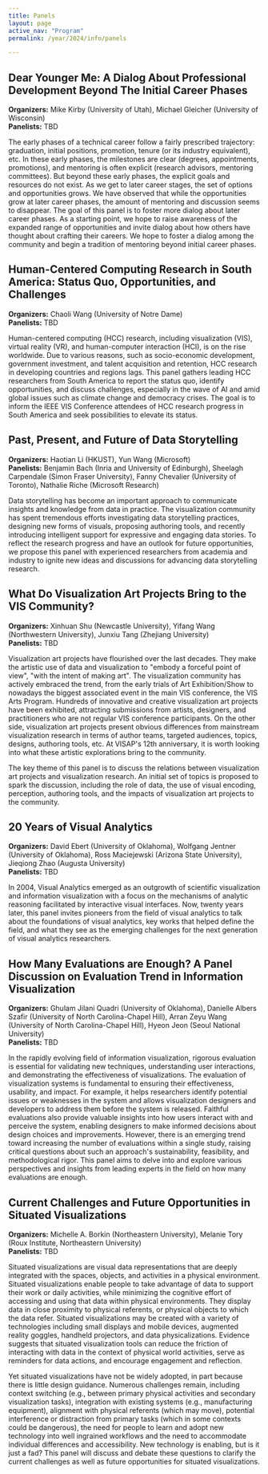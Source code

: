 ```yaml
---
title: Panels
layout: page
active_nav: "Program"
permalink: /year/2024/info/panels

---
```


## <a name="panel-kirby">Dear Younger Me: A Dialog About Professional Development Beyond The Initial Career Phases</a>

<!-- When: Wednesday, October 25, 2023 3:45 PM-5:00 PM AEDT (UTC+11)<br/> -->
<!-- Location: Room 101+102 -->

<!-- **Organizers:** Carolina Nobre (University of Toronto), Cindy Xiong (University of Massachusetts), Joshua A Levine (University of Arizona), Emily Wall (Emory University), Dominik Moritz (Carnegie Mellon University), Evanthia Dimara (Utrecht University)
<br>**Panelists:** Leni Yang (Hong Kong University of Science and Technology), Cindy Xiong (University of Massachusetts Amherst), Dominik Moritz (Carnegie Mellon University), Joshua A Levine (University of Arizona), Evanthia Dimara (Utrecht University) -->
**Organizers:** Mike Kirby (University of Utah), Michael Gleicher (University of Wisconsin)<br>
**Panelists:** TBD

<!-- <br>[Video Preview](TBD) -->

The early phases of a technical career follow a fairly prescribed trajectory: graduation, initial positions, promotion, tenure (or its industry equivalent), etc. In these early phases, the milestones are clear (degrees, appointments, promotions), and mentoring is often explicit (research advisors, mentoring committees). But beyond these early phases, the explicit goals and resources do not exist. As we get to later career stages, the set of options and opportunities grows. We have observed that while the opportunities grow at later career phases, the amount of mentoring and discussion seems to disappear. The goal of this panel is to foster more dialog about later career phases. As a starting point, we hope to raise awareness of the expanded range of opportunities and invite dialog about how others have thought about crafting their careers. We hope to foster a dialog among the community and begin a tradition of mentoring beyond initial career phases.

## <a name="panel-wang">Human-Centered Computing Research in South America: Status Quo, Opportunities, and Challenges</a>

<!-- When: Wednesday, October 25, 2023 10:45 AM-12:00 PM AEDT (UTC+11)<br/>
Location: Room 101+102 -->

**Organizers:** Chaoli Wang (University of Notre Dame)
<br>**Panelists:** TBD

Human-centered computing (HCC) research, including visualization (VIS), virtual reality (VR), and human-computer interaction (HCI), is on the rise worldwide. Due to various reasons, such as socio-economic development, government investment, and talent acquisition and retention, HCC research in developing countries and regions lags. This panel gathers leading HCC researchers from South America to report the status quo, identify opportunities, and discuss challenges, especially in the wave of AI and amid global issues such as climate change and democracy crises. The goal is to inform the IEEE VIS Conference attendees of HCC research progress in South America and seek possibilities to elevate its status.

## <a name="panel-li">Past, Present, and Future of Data Storytelling</a>

<!-- When: Thursday, October 26, 2023 3:45 PM-5:00 PM AEDT (UTC+11)<br/>
Location: Room 101+102 -->


**Organizers:** Haotian Li (HKUST), Yun Wang (Microsoft)
<br>**Panelists:** Benjamin Bach (Inria and University of Edinburgh), Sheelagh Carpendale (Simon Fraser University), Fanny Chevalier (University of Toronto), Nathalie Riche (Microsoft Research)

Data storytelling has become an important approach to communicate insights and knowledge from data in practice. The visualization community has spent tremendous efforts investigating data storytelling practices, designing new forms of visuals, proposing authoring tools, and recently introducing intelligent support for expressive and engaging data stories. To reflect the research progress and have an outlook for future opportunities, we propose this panel with experienced researchers from academia and industry to ignite new ideas and discussions for advancing data storytelling research.

## <a name="panel-shu">What Do Visualization Art Projects Bring to the VIS Community?</a>

<!-- When: Wednesday, October 25, 2023 10:45 AM-12:00 PM AEDT (UTC+11)<br/>
Location: Room 101+102 -->

**Organizers:** Xinhuan Shu (Newcastle University), Yifang Wang (Northwestern University), Junxiu Tang (Zhejiang University)
<br>**Panelists:** TBD

Visualization art projects have flourished over the last decades. They make the artistic use of data and visualization to "embody a forceful point of view", "with the intent of making art". The visualization community has actively embraced the trend, from the early trials of Art Exhibition/Show to nowadays the biggest associated event in the main VIS conference, the VIS Arts Program. Hundreds of innovative and creative visualization art projects have been exhibited, attracting submissions from artists, designers, and practitioners who are not regular VIS conference participants. On the other side, visualization art projects present obvious differences from mainstream visualization research in terms of author teams, targeted audiences, topics, designs, authoring tools, etc. At VISAP's 12th anniversary, it is worth looking into what these artistic explorations bring to the community.

The key theme of this panel is to discuss the relations between visualization art projects and visualization research. An initial set of topics is proposed to spark the discussion, including the role of data, the use of visual encoding, perception, authoring tools, and the impacts of visualization art projects to the community.

## <a name="panel-ebert">20 Years of Visual Analytics</a>

<!-- When: Thursday, October 26, 2023 3:45 PM-5:00 PM AEDT (UTC+11)<br/>
Location: Room 101+102 -->


**Organizers:** David Ebert (University of Oklahoma), Wolfgang Jentner (University of Oklahoma), Ross Maciejewski (Arizona State University), Jieqiong Zhao (Augusta University)
<br>**Panelists:** TBD

In 2004, Visual Analytics emerged as an outgrowth of scientific visualization and information visualization with a focus on the mechanisms of analytic reasoning facilitated by interactive visual interfaces. Now, twenty years later, this panel invites pioneers from the field of visual analytics to talk about the foundations of visual analytics, key works that helped define the field, and what they see as the emerging challenges for the next generation of visual analytics researchers.

## <a name="panel-quadri">How Many Evaluations are Enough? A Panel Discussion on Evaluation Trend in Information Visualization</a>

<!-- When: Wednesday, October 25, 2023 10:45 AM-12:00 PM AEDT (UTC+11)<br/>
Location: Room 101+102 -->

**Organizers:** Ghulam Jilani Quadri (University of Oklahoma), Danielle Albers Szafir (University of North Carolina-Chapel Hill), Arran Zeyu Wang (University of North Carolina-Chapel Hill), Hyeon Jeon (Seoul National University)
<br>**Panelists:** TBD

In the rapidly evolving field of information visualization, rigorous evaluation is essential for validating new techniques, understanding user interactions, and demonstrating the effectiveness of visualizations. The evaluation of visualization systems is fundamental to ensuring their effectiveness, usability, and impact. For example, it helps researchers identify potential issues or weaknesses in the system and allows visualization designers and developers to address them before the system is released.
Faithful evaluations also provide valuable insights into how users interact with and perceive the system, enabling designers to make informed decisions about design choices and improvements. However, there is an emerging trend toward increasing the number of evaluations within a single study, raising critical questions about such an approach's sustainability, feasibility, and methodological rigor. This panel aims to delve into and explore various perspectives and insights from leading experts in the field on how many evaluations are enough.

## <a name="panel-borkin">Current Challenges and Future Opportunities in Situated Visualizations</a>

<!-- When: Thursday, October 26, 2023 3:45 PM-5:00 PM AEDT (UTC+11)<br/>
Location: Room 101+102 -->


**Organizers:** Michelle A. Borkin (Northeastern University), Melanie Tory (Roux Institute, Northeastern University)
<br>**Panelists:** TBD

Situated visualizations are visual data representations that are deeply integrated with the spaces, objects, and activities in a physical environment. Situated visualizations enable people to take advantage of data to support their work or daily activities, while minimizing the cognitive effort of accessing and using that data within physical environments. They display data in close proximity to physical referents, or physical objects to which the data refer. Situated visualizations may be created with a variety of technologies including small displays and mobile devices, augmented reality goggles, handheld projectors, and data physicalizations. Evidence suggests that situated visualization tools can reduce the friction of interacting with data in the context of physical world activities, serve as reminders for data actions, and encourage engagement and reflection.

Yet situated visualizations have not be widely adopted, in part because there is little design guidance. Numerous challenges remain, including context switching (e.g., between primary physical activities and secondary visualization tasks), integration with existing systems (e.g., manufacturing equipment), alignment with physical referents (which may move), potential interference or distraction from primary tasks (which in some contexts could be dangerous), the need for people to learn and adopt new technology into well ingrained workflows and the need to accommodate individual differences and accessibility. New technology is enabling, but is it just a fad? This panel will discuss and debate these questions to clarify the current challenges as well as future opportunities for situated visualizations.
